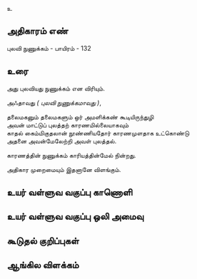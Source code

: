 உ


## அதிகாரம் எண்

புலவி நுணுக்கம் - பாயிரம் - 132 	
## உரை

அது புலவியது நுணுக்கம் என விரியும்.  

அஃதாவது _( புலவி நுணுக்கமாவது )_,  

தலைமகனும் தலைமகளும் ஒர் அமளிக்கண் கூடியிருந்துழி  
அவன் மாட்டுப் புலத்தற் காரணமில்லையாகவும்  
காதல் கைம்மிகுதலான் நூண்ணியதோர் காரணமுளதாக உட்கொண்டு    
அதனை அவன்மேலேற்றி அவள் புலத்தல்.  

காரணத்தின் நுணுக்கம் காரியத்தின்மேல் நின்றது.  

அதிகார முறைமையும் இதனானே விளங்கும்.

## உயர் வள்ளுவ வகுப்பு காணொளி


## உயர் வள்ளுவ வகுப்பு ஒலி அமைவு 


## கூடுதல் குறிப்புகள்


## ஆங்கில விளக்கம்

